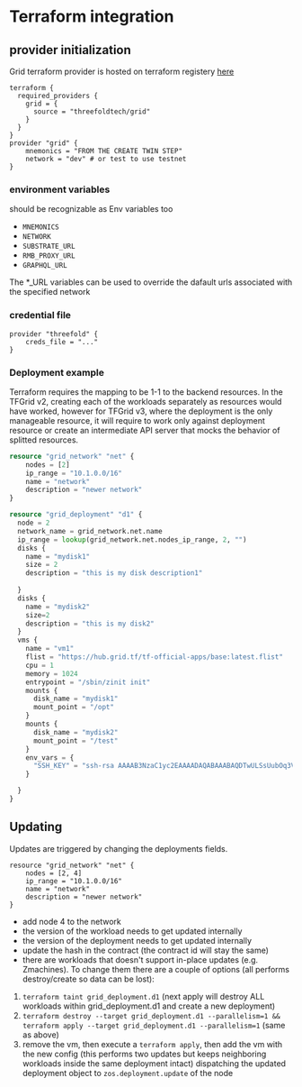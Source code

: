 # Terraform integration

## provider initialization
Grid terraform provider is hosted on terraform registery [here](https://registry.terraform.io/providers/threefoldtech/grid/latest/docs?pollNotifications=true) 

```
terraform {
  required_providers {
    grid = {
      source = "threefoldtech/grid"
    }
  }
}
provider "grid" {
    mnemonics = "FROM THE CREATE TWIN STEP"
    network = "dev" # or test to use testnet
}
```
### environment variables
should be recognizable as Env variables too
- `MNEMONICS`
- `NETWORK`
- `SUBSTRATE_URL` 
- `RMB_PROXY_URL`
- `GRAPHQL_URL`

The *_URL variables can be used to override the dafault urls associated with the specified network
### credential file

```
provider "threefold" {
    creds_file = "..."
}

```

### Deployment example

Terraform requires the mapping to be 1-1 to the backend resources. In the TFGrid v2, creating each of the workloads separately as resources would have worked, however for TFGrid v3, where the deployment is the only manageable resource, it will require to work only against deployment resource or create an intermediate API server that mocks the behavior of splitted resources.

```terraform
resource "grid_network" "net" {
    nodes = [2]
    ip_range = "10.1.0.0/16"
    name = "network"
    description = "newer network"
}

resource "grid_deployment" "d1" {
  node = 2
  network_name = grid_network.net.name
  ip_range = lookup(grid_network.net.nodes_ip_range, 2, "")
  disks {
    name = "mydisk1"
    size = 2
    description = "this is my disk description1"
    
  }
  disks {
    name = "mydisk2"
    size=2
    description = "this is my disk2"
  }
  vms {
    name = "vm1"
    flist = "https://hub.grid.tf/tf-official-apps/base:latest.flist"
    cpu = 1
    memory = 1024
    entrypoint = "/sbin/zinit init"
    mounts {
      disk_name = "mydisk1"
      mount_point = "/opt"
    }
    mounts {
      disk_name = "mydisk2"
      mount_point = "/test"
    }
    env_vars = {
      "SSH_KEY" = "ssh-rsa AAAAB3NzaC1yc2EAAAADAQABAAABAQDTwULSsUubOq3VPWL6cdrDvexDmjfznGydFPyaNcn7gAL9lRxwFbCDPMj7MbhNSpxxHV2+/iJPQOTVJu4oc1N7bPP3gBCnF51rPrhTpGCt5pBbTzeyNweanhedkKDsCO2mIEh/92Od5Hg512dX4j7Zw6ipRWYSaepapfyoRnNSriW/s3DH/uewezVtL5EuypMdfNngV/u2KZYWoeiwhrY/yEUykQVUwDysW/xUJNP5o+KSTAvNSJatr3FbuCFuCjBSvageOLHePTeUwu6qjqe+Xs4piF1ByO/6cOJ8bt5Vcx0bAtI8/MPApplUU/JWevsPNApvnA/ntffI+u8DCwgP"
    }

  }
}
```

## Updating

Updates are triggered by changing the deployments fields.
```
resource "grid_network" "net" {
    nodes = [2, 4]
    ip_range = "10.1.0.0/16"
    name = "network"
    description = "newer network"
}

```

- add node 4 to the network
- the version of the workload needs to get updated internally
- the version of the deployment needs to get updated internally
- update the hash in the contract (the contract id will stay the same)
- there are workloads that doesn't support in-place updates (e.g. Zmachines). To change them there are a couple of options (all performs destroy/create so data can be lost):
1. `terraform taint grid_deployment.d1` (next apply will destroy ALL workloads within grid_deployment.d1 and create a new deployment)
2. `terraform destroy --target grid_deployment.d1 --parallelism=1 && terraform apply --target grid_deployment.d1 --parallelism=1` (same as above)
3. remove the vm, then execute a `terraform apply`, then add the vm with the new config (this performs two updates but keeps neighboring workloads inside the same deployment intact)
dispatching the updated deployment object to `zos.deployment.update` of the node 
